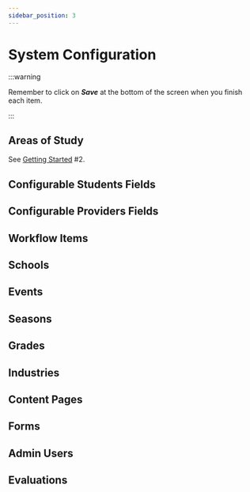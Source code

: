 ```yaml
---
sidebar_position: 3
---
```


# System Configuration

:::warning

Remember to click on **_Save_** at the bottom of the screen when you finish each item.

:::

## Areas of Study

See [Getting Started](/school-admins/getting-started) #2.

## Configurable Students Fields
## Configurable Providers Fields
## Workflow Items
## Schools
## Events
## Seasons
## Grades
## Industries
## Content Pages
## Forms
## Admin Users
## Evaluations
